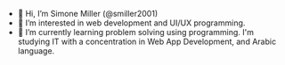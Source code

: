 - 👋 Hi, I’m Simone Miller (@smiller2001)
- 👀 I’m interested in web development and UI/UX programming.
- 🌱 I’m currently learning problem solving using programming. 
I'm studying IT with a concentration in Web App Development, and Arabic language.

